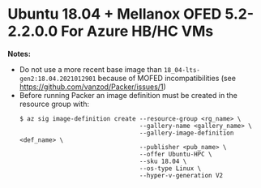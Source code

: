 # Ubuntu 18.04 + Mellanox OFED 5.2-2.2.0.0 For Azure HB/HC VMs

**Notes:**
* Do not use a more recent base image than `18_04-lts-gen2:18.04.2021012901` because of MOFED incompatibilities (see https://github.com/vanzod/Packer/issues/1)
* Before running Packer an image definition must be created in the resource group with:
  ```
  $ az sig image-definition create --resource-group <rg_name> \
                                   --gallery-name <gallery_name> \
                                   --gallery-image-definition <def_name> \
                                   --publisher <pub_name> \
                                   --offer Ubuntu-HPC \
                                   --sku 18.04 \
                                   --os-type Linux \
                                   --hyper-v-generation V2
  ```
